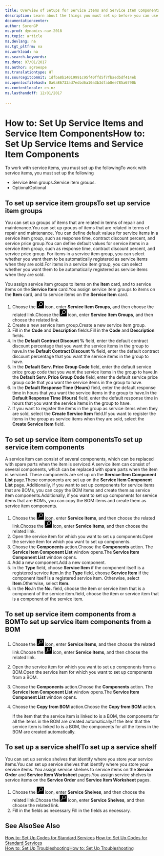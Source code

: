 ```yaml
---
title: Overview of Setups for Service Items and Service Item Components
description: Learn about the things you must set up before you can use service items, including default values such as response time, contract discount percent, and service price group.
documentationcenter: 
author: SorenGP
ms.prod: dynamics-nav-2018
ms.topic: article
ms.devlang: na
ms.tgt_pltfrm: na
ms.workload: na
ms.search.keywords: 
ms.date: 07/01/2017
ms.author: sgroespe
ms.translationtype: HT
ms.sourcegitcommit: 1dfba8b14019991c95f40ffd5f7fbaed5df414eb
ms.openlocfilehash: 0a6a86733ad7edbd6a10a3b3dfab8ee785a6790b
ms.contentlocale: en-nz
ms.lasthandoff: 12/01/2017

---
```

# <a name="how-to-set-up-service-items-and-service-item-components"></a><span data-ttu-id="e7c12-103">How to: Set Up Service Items and Service Item Components</span><span class="sxs-lookup"><span data-stu-id="e7c12-103">How to: Set Up Service Items and Service Item Components</span></span>
<span data-ttu-id="e7c12-104">To work with service items, you must set up the following</span><span class="sxs-lookup"><span data-stu-id="e7c12-104">To work with service items, you must set up the following</span></span>

* <span data-ttu-id="e7c12-105">Service item groups.</span><span class="sxs-lookup"><span data-stu-id="e7c12-105">Service item groups.</span></span> 
* <span data-ttu-id="e7c12-106">Optional</span><span class="sxs-lookup"><span data-stu-id="e7c12-106">Optional</span></span>

## <a name="to-set-up-service-item-groups"></a><span data-ttu-id="e7c12-107">To set up service item groups</span><span class="sxs-lookup"><span data-stu-id="e7c12-107">To set up service item groups</span></span>
<span data-ttu-id="e7c12-108">You can set up groups of items that are related in terms of repair and maintenance.</span><span class="sxs-lookup"><span data-stu-id="e7c12-108">You can set up groups of items that are related in terms of repair and maintenance.</span></span> <span data-ttu-id="e7c12-109">You can define default values for service items in a service item group, such as response time, contract discount percent, and service price group.</span><span class="sxs-lookup"><span data-stu-id="e7c12-109">You can define default values for service items in a service item group, such as response time, contract discount percent, and service price group.</span></span> <span data-ttu-id="e7c12-110">For items in a service item group, you can select whether you want them to be automatically registered as service items when they are sold.</span><span class="sxs-lookup"><span data-stu-id="e7c12-110">For items in a service item group, you can select whether you want them to be automatically registered as service items when they are sold.</span></span>  
  
<span data-ttu-id="e7c12-111">You assign service item groups to items on the **Item** card, and to service items on the **Service Item** card.</span><span class="sxs-lookup"><span data-stu-id="e7c12-111">You assign service item groups to items on the **Item** card, and to service items on the **Service Item** card.</span></span>  
  
1. <span data-ttu-id="e7c12-112">Choose the ![Search for Page or Report](media/ui-search/search_small.png "Search for Page or Report icon") icon, enter **Service Item Groups**, and then choose the related link.</span><span class="sxs-lookup"><span data-stu-id="e7c12-112">Choose the ![Search for Page or Report](media/ui-search/search_small.png "Search for Page or Report icon") icon, enter **Service Item Groups**, and then choose the related link.</span></span>  
2. <span data-ttu-id="e7c12-113">Create a new service item group.</span><span class="sxs-lookup"><span data-stu-id="e7c12-113">Create a new service item group.</span></span>  
3. <span data-ttu-id="e7c12-114">Fill in the **Code** and **Description** fields.</span><span class="sxs-lookup"><span data-stu-id="e7c12-114">Fill in the **Code** and **Description** fields.</span></span>  
4. <span data-ttu-id="e7c12-115">In the **Default Contract Discount %** field, enter the default contract discount percentage that you want the service items in the group to have.</span><span class="sxs-lookup"><span data-stu-id="e7c12-115">In the **Default Contract Discount %** field, enter the default contract discount percentage that you want the service items in the group to have.</span></span>  
5. <span data-ttu-id="e7c12-116">In the **Default Serv. Price Group Code** field, enter the default service price group code that you want the service items in the group to have.</span><span class="sxs-lookup"><span data-stu-id="e7c12-116">In the **Default Serv. Price Group Code** field, enter the default service price group code that you want the service items in the group to have.</span></span>  
6. <span data-ttu-id="e7c12-117">In the **Default Response Time (Hours)** field, enter the default response time in hours that you want the service items in the group to have.</span><span class="sxs-lookup"><span data-stu-id="e7c12-117">In the **Default Response Time (Hours)** field, enter the default response time in hours that you want the service items in the group to have.</span></span>  
7. <span data-ttu-id="e7c12-118">If you want to register the items in the group as service items when they are sold, select the **Create Service Item** field.</span><span class="sxs-lookup"><span data-stu-id="e7c12-118">If you want to register the items in the group as service items when they are sold, select the **Create Service Item** field.</span></span>  

## <a name="to-set-up-service-item-components"></a><span data-ttu-id="e7c12-119">To set up service item components</span><span class="sxs-lookup"><span data-stu-id="e7c12-119">To set up service item components</span></span>
<span data-ttu-id="e7c12-120">A service item can consist of several components, which can be replaced with spare parts when the item is serviced.</span><span class="sxs-lookup"><span data-stu-id="e7c12-120">A service item can consist of several components, which can be replaced with spare parts when the item is serviced.</span></span> <span data-ttu-id="e7c12-121">These components are set up on the **Service Item Component List** page.</span><span class="sxs-lookup"><span data-stu-id="e7c12-121">These components are set up on the **Service Item Component List** page.</span></span> <span data-ttu-id="e7c12-122">Additionally, if you want to set up components for service items that are BOMs, you can copy the BOM items and create them as service item components.</span><span class="sxs-lookup"><span data-stu-id="e7c12-122">Additionally, if you want to set up components for service items that are BOMs, you can copy the BOM items and create them as service item components.</span></span> 
  
1. <span data-ttu-id="e7c12-123">Choose the ![Search for Page or Report](media/ui-search/search_small.png "Search for Page or Report icon") icon, enter **Service Items**, and then choose the related link.</span><span class="sxs-lookup"><span data-stu-id="e7c12-123">Choose the ![Search for Page or Report](media/ui-search/search_small.png "Search for Page or Report icon") icon, enter **Service Items**, and then choose the related link.</span></span> 
2. <span data-ttu-id="e7c12-124">Open the service item for which you want to set up components.</span><span class="sxs-lookup"><span data-stu-id="e7c12-124">Open the service item for which you want to set up components.</span></span>  
3. <span data-ttu-id="e7c12-125">Choose the **Components** action.</span><span class="sxs-lookup"><span data-stu-id="e7c12-125">Choose the **Components** action.</span></span> <span data-ttu-id="e7c12-126">The **Service Item Component List** window opens.</span><span class="sxs-lookup"><span data-stu-id="e7c12-126">The **Service Item Component List** window opens.</span></span>  
4. <span data-ttu-id="e7c12-127">Add a new component.</span><span class="sxs-lookup"><span data-stu-id="e7c12-127">Add a new component.</span></span>  
5. <span data-ttu-id="e7c12-128">In the **Type** field, choose **Service Item** if the component itself is a registered service item.</span><span class="sxs-lookup"><span data-stu-id="e7c12-128">In the **Type** field, choose **Service Item** if the component itself is a registered service item.</span></span> <span data-ttu-id="e7c12-129">Otherwise, select **Item**.</span><span class="sxs-lookup"><span data-stu-id="e7c12-129">Otherwise, select **Item**.</span></span>  
6. <span data-ttu-id="e7c12-130">In the **No.**</span><span class="sxs-lookup"><span data-stu-id="e7c12-130">In the **No.**</span></span> <span data-ttu-id="e7c12-131">field, choose the item or service item that is a component of the service item.</span><span class="sxs-lookup"><span data-stu-id="e7c12-131">field, choose the item or service item that is a component of the service item.</span></span>  

## <a name="to-set-up-service-item-components-from-a-bom"></a><span data-ttu-id="e7c12-132">To set up service item components from a BOM</span><span class="sxs-lookup"><span data-stu-id="e7c12-132">To set up service item components from a BOM</span></span>
1.  <span data-ttu-id="e7c12-133">Choose the ![Search for Page or Report](media/ui-search/search_small.png "Search for Page or Report icon") icon, enter **Service Items**, and then choose the related link.</span><span class="sxs-lookup"><span data-stu-id="e7c12-133">Choose the ![Search for Page or Report](media/ui-search/search_small.png "Search for Page or Report icon") icon, enter **Service Items**, and then choose the related link.</span></span>  
2. <span data-ttu-id="e7c12-134">Open the service item for which you want to set up components from a BOM.</span><span class="sxs-lookup"><span data-stu-id="e7c12-134">Open the service item for which you want to set up components from a BOM.</span></span>  
3. <span data-ttu-id="e7c12-135">Choose the **Components** action.</span><span class="sxs-lookup"><span data-stu-id="e7c12-135">Choose the **Components** action.</span></span> <span data-ttu-id="e7c12-136">The **Service Item Component List** window opens.</span><span class="sxs-lookup"><span data-stu-id="e7c12-136">The **Service Item Component List** window opens.</span></span>  
4. <span data-ttu-id="e7c12-137">Choose the **Copy from BOM** action.</span><span class="sxs-lookup"><span data-stu-id="e7c12-137">Choose the **Copy from BOM** action.</span></span>  
  
    <span data-ttu-id="e7c12-138">If the item that the service item is linked to is a BOM, the components for all the items in the BOM are created automatically.</span><span class="sxs-lookup"><span data-stu-id="e7c12-138">If the item that the service item is linked to is a BOM, the components for all the items in the BOM are created automatically.</span></span>  

## <a name="to-set-up-a-service-shelf"></a><span data-ttu-id="e7c12-139">To set up a service shelf</span><span class="sxs-lookup"><span data-stu-id="e7c12-139">To set up a service shelf</span></span>
<span data-ttu-id="e7c12-140">You can set up service shelves that identify where you store your service items.</span><span class="sxs-lookup"><span data-stu-id="e7c12-140">You can set up service shelves that identify where you store your service items.</span></span> <span data-ttu-id="e7c12-141">You assign service shelves to service items on the **Service Order** and **Service Item Worksheet** pages.</span><span class="sxs-lookup"><span data-stu-id="e7c12-141">You assign service shelves to service items on the **Service Order** and **Service Item Worksheet** pages.</span></span>  
  
1. <span data-ttu-id="e7c12-142">Choose the ![Search for Page or Report](media/ui-search/search_small.png "Search for Page or Report icon") icon, enter **Service Shelves**, and then choose the related link.</span><span class="sxs-lookup"><span data-stu-id="e7c12-142">Choose the ![Search for Page or Report](media/ui-search/search_small.png "Search for Page or Report icon") icon, enter **Service Shelves**, and then choose the related link.</span></span>
2. <span data-ttu-id="e7c12-143">Fill in the fields as necessary.</span><span class="sxs-lookup"><span data-stu-id="e7c12-143">Fill in the fields as necessary.</span></span>

## <a name="see-also"></a><span data-ttu-id="e7c12-144">See Also</span><span class="sxs-lookup"><span data-stu-id="e7c12-144">See Also</span></span>
<span data-ttu-id="e7c12-145">[How to: Set Up Codes for Standard Services](service-how-setup-service-coding.md) </span><span class="sxs-lookup"><span data-stu-id="e7c12-145">[How to: Set Up Codes for Standard Services](service-how-setup-service-coding.md) </span></span>  
[<span data-ttu-id="e7c12-146">How to: Set Up Troubleshooting</span><span class="sxs-lookup"><span data-stu-id="e7c12-146">How to: Set Up Troubleshooting</span></span>](service-how-setup-troubleshooting.md)
